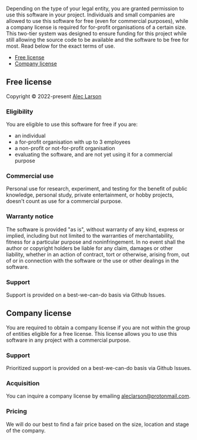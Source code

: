 Depending on the type of your legal entity, you are granted permission to use this software in your project. Individuals and small companies are allowed to use this software for free (even for commercial purposes), while a company license is required for for-profit organisations of a certain size. This two-tier system was designed to ensure funding for this project while still allowing the source code to be available and the software to be free for most. Read below for the exact terms of use.

- [Free license](#free-license)
- [Company license](#company-license)

## Free license

Copyright © 2022-present [Alec Larson](https://github.com/aleclarson)

### Eligibility

You are eligible to use this software for free if you are:

- an individual
- a for-profit organisation with up to 3 employees
- a non-profit or not-for-profit organisation
- evaluating the software, and are not yet using it for a commercial purpose

### Commercial use

Personal use for research, experiment, and testing for the benefit of public knowledge, personal study, private entertainment, or hobby projects, doesn't count as use for a commercial purpose.

### Warranty notice

The software is provided "as is", without warranty of any kind, express or implied, including but not limited to the warranties of merchantability, fitness for a particular purpose and noninfringement. In no event shall the author or copyright holders be liable for any claim, damages or other liability, whether in an action of contract, tort or otherwise, arising from, out of or in connection with the software or the use or other dealings in the software.

### Support

Support is provided on a best-we-can-do basis via Github Issues.

## Company license

You are required to obtain a company license if you are not within the group of entities eligible for a free license. This license allows you to use this software in any project with a commercial purpose.

### Support

Prioritized support is provided on a best-we-can-do basis via Github Issues.

### Acquisition

You can inquire a company license by emailing [aleclarson@protonmail.com](mailto:aleclarson@protonmail.com).

### Pricing

We will do our best to find a fair price based on the size, location and stage of the company.
